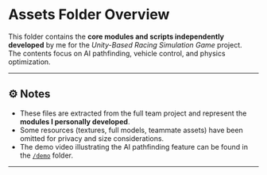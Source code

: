 # Assets Folder Overview

This folder contains the **core modules and scripts independently developed** by me for the *Unity-Based Racing Simulation Game* project.  
The contents focus on AI pathfinding, vehicle control, and physics optimization.  

---

## ⚙️ Notes
- These files are extracted from the full team project and represent the **modules I personally developed**.  
- Some resources (textures, full models, teammate assets) have been omitted for privacy and size considerations.  
- The demo video illustrating the AI pathfinding feature can be found in the [`/demo`](../demo) folder.  

---
